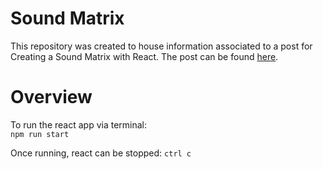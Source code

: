 # Sound Matrix
This repository was created to house information associated to a post for Creating a Sound Matrix with React. The post can be found [here](https://medium.com/@panderson.dev).

# Overview
To run the react app via terminal:  
```npm run start```

Once running, react can be stopped:
```ctrl c```
